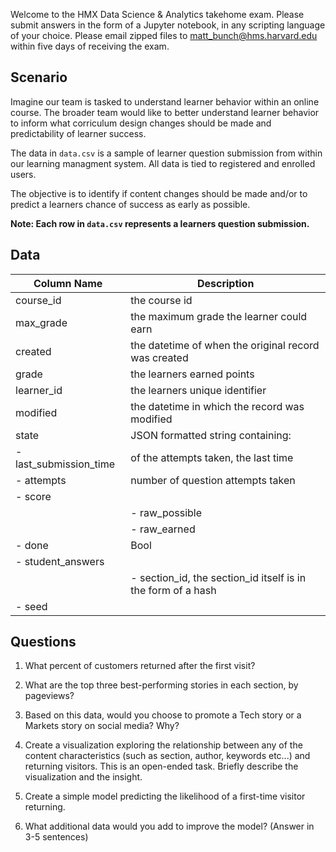 Welcome to the HMX Data Science & Analytics takehome exam. Please submit answers in the form of a Jupyter notebook, in any scripting language of your choice. Please email zipped files to matt_bunch@hms.harvard.edu within five days of receiving the exam.

## Scenario

Imagine our team is tasked to understand learner behavior within an online course. The broader team would like to better understand learner behavior to inform what corriculum design changes should be made and predictability of learner success.

The data in `data.csv` is a sample of learner question submission from within our learning managment system. All data is tied to registered and enrolled users.

The objective is to identify if content changes should be made and/or to predict a learners chance of success as early as possible.

**Note: Each row in `data.csv` represents a learners question submission.**

## Data

| Column Name     | Description       |
| --------------- | ----------------- |
| course_id | the course id
| max_grade | the maximum grade the learner could earn
| created | the datetime of when the original record was created
| grade | the learners earned points
| learner_id | the learners unique identifier
| modified | the datetime in which the record was modified
| state | JSON formatted string containing:
|    - last_submission_time | of the attempts taken, the last time
|    - attempts | number of question attempts taken 
|    - score|
|        |- raw_possible | the points possible for a learner to earn
|        |- raw_earned | the points a learner earned
|   - done | Bool
| - student_answers|
|        |- section_id, the section_id itself is in the form of a hash
|    - seed|


## Questions

1. What percent of customers returned after the first visit?

2. What are the top three best-performing stories in each section, by pageviews?

3. Based on this data, would you choose to promote a Tech story or a Markets story on social media? Why?

4. Create a visualization exploring the relationship between any of the content characteristics (such as section, author, keywords etc...) and returning visitors. This is an open-ended task. Briefly describe the visualization and the insight.

5. Create a simple model predicting the likelihood of a first-time visitor returning.

6. What additional data would you add to improve the model? (Answer in 3-5 sentences)


